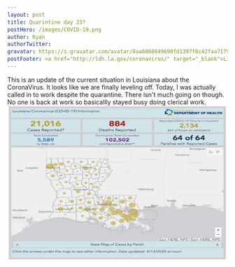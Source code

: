 ```yaml
---
layout: post
title: Quarintine day 23?
postHero: /images/COVID-19.png
author: Ryan
authorTwitter: 
gravatar: https://s.gravatar.com/avatar/8aa8860849690fd1397f0c42faa71795?s=80
postFooter: <a href="http://ldh.la.gov/coronavirus/" target="_blank">Link to Louisiana Coronavirus Statistics</a>
---
```


This is an update of the current situation in Louisiana about the CoronaVirus. It looks like we are finally leveling off. 
Today, I was actually called in to work despite the quarantine. There isn't much going on though. No one is back at work 
so basicallly stayed busy doing clerical work.<br>
<img src="/images/covidtoday.jpg"  id="corona" alt="coronavirus map" width="512" height="354"/>
